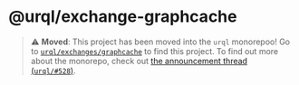# @urql/exchange-graphcache

> ⚠️  **Moved**: This project has been moved into the `urql` monorepoo!
> Go to [`urql/exchanges/graphcache`](https://github.com/FormidableLabs/urql/tree/main/exchanges/graphcache) to find this project.
> To find out more about the monorepo, check out [the announcement thread (`urql/#528`)](https://github.com/FormidableLabs/urql/issues/528).

